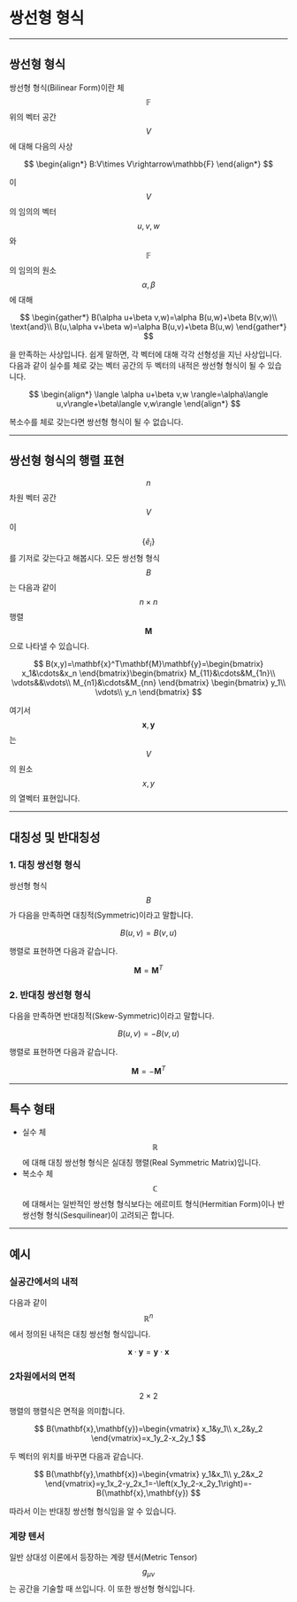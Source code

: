 # 쌍선형 형식

---

## 쌍선형 형식

쌍선형 형식(Bilinear Form)이란 체 $$\mathbb{F}$$위의 벡터 공간 $$V$$에 대해 다음의 사상

$$
\begin{align*}
B:V\times V\rightarrow\mathbb{F}
\end{align*}
$$

이 $$V$$의 임의의 벡터 $$u,v,w$$와 $$\mathbb{F}$$의 임의의 원소 $$\alpha,\beta$$에 대해

$$
\begin{gather*}
B(\alpha u+\beta v,w)=\alpha B(u,w)+\beta B(v,w)\\
\text{and}\\
B(u,\alpha v+\beta w)=\alpha B(u,v)+\beta B(u,w)
\end{gather*}
$$

을 만족하는 사상입니다. 쉽게 말하면, 각 벡터에 대해 각각 선형성을 지닌 사상입니다. 다음과 같이 실수를 체로 갖는 벡터 공간의 두 벡터의 내적은 쌍선형 형식이 될 수 있습니다.

$$
\begin{align*}
\langle \alpha u+\beta v,w \rangle=\alpha\langle u,v\rangle+\beta\langle v,w\rangle
\end{align*}
$$

복소수를 체로 갖는다면 쌍선형 형식이 될 수 없습니다.

---

## 쌍선형 형식의 행렬 표현

$$n$$차원 벡터 공간 $$V$$이 $$\left\{\hat{e}_i\right\}$$를 기저로 갖는다고 해봅시다. 모든 쌍선형 형식 $$B$$는 다음과 같이 $$n\times n$$ 행렬 $$\mathbf{M}$$으로 나타낼 수 있습니다.

$$
B(x,y)=\mathbf{x}^T\mathbf{M}\mathbf{y}=\begin{bmatrix}
		x_1&\cdots&x_n
	\end{bmatrix}\begin{bmatrix}
	M_{11}&\cdots&M_{1n}\\
	\vdots&&\vdots\\
	M_{n1}&\cdots&M_{nn}
	\end{bmatrix}
	\begin{bmatrix}
		y_1\\
		\vdots\\
		y_n
	\end{bmatrix}
$$

여기서 $$\mathbf{x},\mathbf{y}$$는 $$V$$의 원소 $$x,y$$의 열벡터 표현입니다.

---

## 대칭성 및 반대칭성

### 1. 대칭 쌍선형 형식

쌍선형 형식 $$B$$가 다음을 만족하면 대칭적(Symmetric)이라고 말합니다.

$$
B(u,v)=B(v,u)
$$

행렬로 표현하면 다음과 같습니다.

$$
\mathbf{M}=\mathbf{M}^T
$$

### 2. 반대칭 쌍선형 형식
   
다음을 만족하면 반대칭적(Skew-Symmetric)이라고 말합니다.

$$
B(u,v)=-B(v,u)
$$

행렬로 표현하면 다음과 같습니다.

$$
\mathbf{M}=-\mathbf{M}^T
$$

---

## 특수 형태

- 실수 체 $$\mathbb{R}$$에 대해 대칭 쌍선형 형식은 실대칭 행렬(Real Symmetric Matrix)입니다.
- 복소수 체  $$\mathbb{C}$$에 대해서는 일반적인 쌍선형 형식보다는 에르미트 형식(Hermitian Form)이나 반쌍선형 형식(Sesquilinear)이 고려되곤 합니다.

---

## 예시

### 실공간에서의 내적
다음과 같이 $$\mathbb{R}^n$$에서 정의된 내적은 대칭 쌍선형 형식입니다.

$$
\mathbf{x}\cdot\mathbf{y}=\mathbf{y}\cdot\mathbf{x}
$$

### 2차원에서의 면적
$$2\times2$$ 행렬의 행렬식은 면적을 의미합니다.

$$
B(\mathbf{x},\mathbf{y})=\begin{vmatrix}
x_1&y_1\\
x_2&y_2
\end{vmatrix}=x_1y_2-x_2y_1
$$

두 벡터의 위치를 바꾸면 다음과 같습니다.

$$
B(\mathbf{y},\mathbf{x})=\begin{vmatrix}
y_1&x_1\\
y_2&x_2
\end{vmatrix}=y_1x_2-y_2x_1=-\left(x_1y_2-x_2y_1\right)=-B(\mathbf{x},\mathbf{y})
$$

따라서 이는 반대칭 쌍선형 형식임을 알 수 있습니다.

### 계량 텐서

일반 상대성 이론에서 등장하는 계량 텐서(Metric Tensor) $$g_{\mu\nu}$$는 공간을 기술할 때 쓰입니다. 이 또한 쌍선형 형식입니다.
